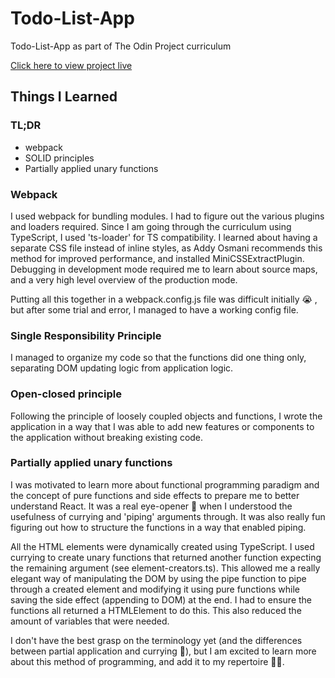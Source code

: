 # Todo-List-App

Todo-List-App as part of The Odin Project curriculum

[Click here to view project live](https://athma-vasi.github.io/Todo-List-App/)

## Things I Learned

### TL;DR

- webpack
- SOLID principles
- Partially applied unary functions

### Webpack

I used webpack for bundling modules. I had to figure out the various plugins and loaders required. Since I am going through the curriculum using TypeScript, I used 'ts-loader' for TS compatibility. I learned about having a separate CSS file instead of inline styles, as Addy Osmani recommends this method for improved performance, and installed MiniCSSExtractPlugin. Debugging in development mode required me to learn about source maps, and a very high level overview of the production mode.

Putting all this together in a webpack.config.js file was difficult initially 😭 , but after some trial and error, I managed to have a working config file.

### Single Responsibility Principle

I managed to organize my code so that the functions did one thing only, separating DOM updating logic from application logic.

### Open-closed principle

Following the principle of loosely coupled objects and functions, I wrote the application in a way that I was able to add new features or components to the application without breaking existing code.

### Partially applied unary functions

I was motivated to learn more about functional programming paradigm and the concept of pure functions and side effects to prepare me to better understand React. It was a real eye-opener 🤯 when I understood the usefulness of currying and 'piping' arguments through. It was also really fun figuring out how to structure the functions in a way that enabled piping.

All the HTML elements were dynamically created using TypeScript. I used currying to create unary functions that returned another function expecting the remaining argument (see element-creators.ts). This allowed me a really elegant way of manipulating the DOM by using the pipe function to pipe through a created element and modifying it using pure functions while saving the side effect (appending to DOM) at the end. I had to ensure the functions all returned a HTMLElement to do this. This also reduced the amount of variables that were needed.

I don't have the best grasp on the terminology yet (and the differences between partial application and currying 🤔), but I am excited to learn more about this method of programming, and add it to my repertoire 💪🏼.

